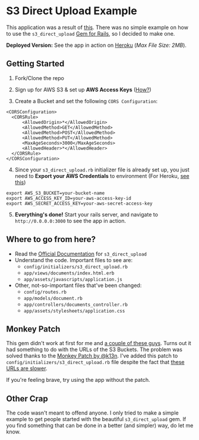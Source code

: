 S3 Direct Upload Example
========================

This application was a result of [this](https://github.com/waynehoover/s3_direct_upload/issues/108). There was no simple example on how to use the `s3_direct_upload` [Gem for Rails](https://github.com/waynehoover/s3_direct_upload), so I decided to make one.


**Deployed Version:** See the app in action on [Heroku](https://s3directuploadexample.herokuapp.com/view) (*Max File Size: 2MB*).


Getting Started
---------------

1. Fork/Clone the repo

2. Sign up for AWS S3 & set up **AWS Access Keys** ([How?](https://console.aws.amazon.com/iam/home?#security_credential))

3. Create a Bucket and set the following `CORS Configuration`:

  ```
  <CORSConfiguration>
    <CORSRule>
        <AllowedOrigin>*</AllowedOrigin>
        <AllowedMethod>GET</AllowedMethod>
        <AllowedMethod>POST</AllowedMethod>
        <AllowedMethod>PUT</AllowedMethod>
        <MaxAgeSeconds>3000</MaxAgeSeconds>
        <AllowedHeader>*</AllowedHeader>
    </CORSRule>
  </CORSConfiguration>
  ```

4. Since your `s3_direct_upload.rb` initializer file is already set up, you just need to **Export your AWS Credentials** to environment (For Heroku, [see this](https://devcenter.heroku.com/articles/config-vars#setting-up-config-vars-for-a-deployed-application))
     
  ```
  export AWS_S3_BUCKET=your-bucket-name
  export AWS_ACCESS_KEY_ID=your-aws-access-key-id
  export AWS_SECRET_ACCESS_KEY=your-aws-secret-access-key
  ``` 

5. **Everything's done!** Start your rails server, and navigate to `http://0.0.0.0:3000` to see the app in action. 



Where to go from here?
----------------------

- Read the [Official Documentation](https://github.com/waynehoover/s3_direct_upload) for `s3_direct_upload`
- Understand the code. Important files to see are:
   - `config/initializers/s3_direct_upload.rb`
   - `app/views/documents/index.html.erb`
   - `app/assets/javascripts/application.js`
- Other, not-so-important files that've been changed:
   - `config/routes.rb`
   - `app/models/document.rb`
   - `app/controllers/documents_controller.rb`
   - `app/assets/stylesheets/application.css`



Monkey Patch
------------

This gem didn't work at first for me and [a couple of these guys](https://github.com/waynehoover/s3_direct_upload/issues/30). Turns out it had something to do with the URLs of the S3 Buckets. The problem was solved thanks to the [Monkey Patch by @k13n](https://github.com/waynehoover/s3_direct_upload/issues/30#issuecomment-14719437). I've added this patch to `config/initializers/s3_direct_upload.rb` file despite the fact that [these URLs are slower](https://github.com/waynehoover/s3_direct_upload/issues/30#issuecomment-14787558).

If you're feeling brave, try using the app without the patch.

   

Other Crap
----------

The code wasn't meant to offend anyone. I only tried to make a simple example to get people started with the beautiful `s3_direct_upload` gem. If you find something that can be done in a better (and simpler) way, do let me know.
